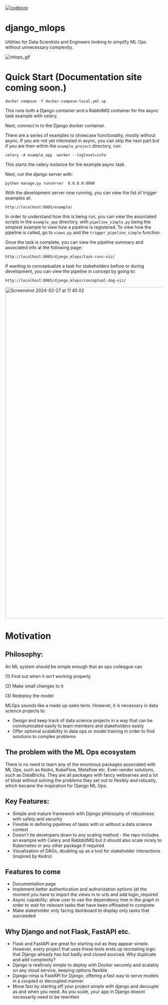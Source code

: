 [![codecov](https://codecov.io/gh/eddyojb88/django_mlops/graph/badge.svg?token=J1V3STRJLZ)](https://codecov.io/gh/eddyojb88/django_mlops)

# django_mlops
 Utilities for Data Scientists and Engineers looking to simplify ML Ops without unnecessary complexity.

![mlops_gif](https://github.com/eddyojb88/django_mlops/assets/22086433/9ea13500-2019-4145-995f-1fd855f51c74)


# Quick Start (Documentation site coming soon.)

```
docker compose -f docker-compose-local.yml up
```

This runs both a Django container and a RabbitMQ container for the async task example with celery.

Next, connect in to the Django docker container.

There are a series of examples to showcase functionality, mostly without async. If you are not yet interested in async, you can skip the next part but if you are then within the ```example_project``` directory, run:

```
celery -A example_app  worker --loglevel=info
```

This starts the celery instance for the example async task.

Next, run the django server with:

```
python manage.py runserver  0.0.0.0:8000
```

With the development server now running, you can view the list of trigger examples at:

```
http://localhost:8005/example/
```

In order to understand how this is being run, you can view the associated scripts in the ```example_app``` directory,
with ```pipeline_simple.py``` being the simplest example to view how a pipeline is registered. To view how the pipeline is called, go to ```views.py``` and the ```trigger_pipeline_simple``` function.

Once the task is complete, you can view the pipeline summary and associated info at the following page:

```
http://localhost:8005/django_mlops/task-runs-viz/
```

If wanting to conceptualize a task for stakeholders before or during development, you can view the pipeline in concept by going to:

```
http://localhost:8005/django_mlops/conceptual-dag-viz/
```

<img width="1057" alt="Screenshot 2024-02-27 at 11 45 02" src="https://github.com/eddyojb88/django_mlops/assets/22086433/36e80d55-4968-40e1-bf73-9eaef5247a8f">

# Motivation

## Philosophy:

An ML system should be simple enough that an ops colleague can 

(1) Find out when it isn’t working properly

(2) Make small changes to it

(3) Redeploy the model

MLOps sounds like a made up sales term. However, it is necessary in data science projects to:

- Design and keep track of data science projects in a way that can be communicated easily to team members and stakeholders easily
- Offer optional scalability in data ops or model training in order to find solutions to complex problems
  
## The problem with the ML Ops ecosystem
There is no need to learn any of the enormous packages associated with ML Ops, such as Kedro, KubeFlow, Metaflow etc. Even vendor solutions, such as DataBricks. They are all packages with fancy webserves and a lot of bloat without solving the problems they set out to flexibly and robustly, which became the inspiration for Django ML Ops.

## Key Features:
- Simple and mature framework with Django philosophy of robustness with safety and security
- Flexible in defining pipelines of tasks with or without a data science context
- Doesn't tie developers down to any scaling method - the repo includes an example with Celery and RabbbitMQ but it should also scale nicely to Kubernetes or any other package if required
- Visualization of DAGs, doubling up as a tool for stakeholder interactions (inspired by Kedro)

 ## Features to come
 - Documentation page
 - Implement better authentication and authorization options (at the moment you have to import the views in to urls and add login_required
 - Async capability: allow user to use the dependency tree in the graph in order to wait for relevant tasks that have been offloaded to complete
 - Make stakeholder only facing dashboard to display only tasks that succeeded


## Why Django and not Flask, FastAPI etc.
- Flask and FastAPI are great for starting out as they appear simple. However, every project that uses these tools ends up recreating logic that Django already has but badly and closed sourced. Why duplicate and add complexity?
- Django is realtively simple to deploy with Docker securely and scalably on any cloud service, keeping options flexible
- Django-ninja is FastAPI for Django, offering a fast way to serve models in a coupled or decoupled manner
- Move fast by starting off your project simple with django and decouple as and when you need. As you scale, your app in Django doesnt necessarily need to be rewritten

